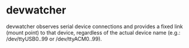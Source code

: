 # devwatcher
devwatcher observes serial device connections and provides a fixed link (mount point) to that device, regardless of the actual device name (e.g.: /dev/ttyUSB0..99 or /dev/ttyACM0..99).
